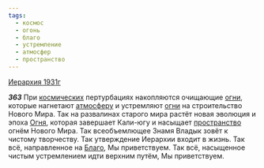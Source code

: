 ```yaml
---
tags:
  - космос
  - огонь
  - благо
  - устремление
  - атмосфер
  - пространство
---
```


[Иерархия 1931г](/agni/1931)

___363___
При [космических](/tag/#космос) пертурбациях накопляются очищающие [огни](/tag/#огонь), которые нагнетают [атмосферу](/tag/#атмосфер) и устремляют [огни](/tag/#огонь) на строительство Нового Мира. Так на развалинах старого мира растёт новая эволюция и эпоха [Огня](/tag/#огонь), которая завершает Кали-югу и насыщает [пространство](/tag/#пространство) огнём Нового Мира. Так всеобъемлющее Знамя Владык зовёт к чистому творчеству. Так утверждение Иерархии входит в жизнь. Так всё, направленное на [Благо](/tag/#благо), Мы приветствуем. Так всё, насыщенное чистым устремлением идти верхним путём, Мы приветствуем.   

